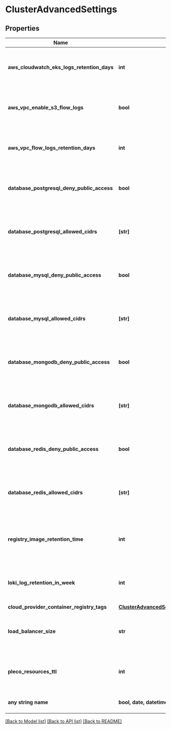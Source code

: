 # ClusterAdvancedSettings


## Properties
Name | Type | Description | Notes
------------ | ------------- | ------------- | -------------
**aws_cloudwatch_eks_logs_retention_days** | **int** | Set the number of retention days for EKS Cloudwatch logs | [optional]  if omitted the server will use the default value of 90
**aws_vpc_enable_s3_flow_logs** | **bool** | Enable flow logs for on the VPC and store them in an S3 bucket | [optional]  if omitted the server will use the default value of False
**aws_vpc_flow_logs_retention_days** | **int** | Set the number of retention days for flow logs. Disable with value \&quot;0\&quot; | [optional]  if omitted the server will use the default value of 365
**database_postgresql_deny_public_access** | **bool** | Deny public access to any PostgreSQL database | [optional]  if omitted the server will use the default value of False
**database_postgresql_allowed_cidrs** | **[str]** | List of CIDRs allowed to access the PostgreSQL database | [optional]  if omitted the server will use the default value of ["0.0.0.0/0"]
**database_mysql_deny_public_access** | **bool** | Deny public access to any MySql database | [optional]  if omitted the server will use the default value of False
**database_mysql_allowed_cidrs** | **[str]** | List of CIDRs allowed to access the MySql database | [optional]  if omitted the server will use the default value of ["0.0.0.0/0"]
**database_mongodb_deny_public_access** | **bool** | Deny public access to any MongoDB/DocumentDB database | [optional]  if omitted the server will use the default value of False
**database_mongodb_allowed_cidrs** | **[str]** | List of CIDRs allowed to access the MongoDB/DocumentDB database | [optional]  if omitted the server will use the default value of ["0.0.0.0/0"]
**database_redis_deny_public_access** | **bool** | Deny public access to any Redis database | [optional]  if omitted the server will use the default value of False
**database_redis_allowed_cidrs** | **[str]** | List of CIDRs allowed to access the Redis database | [optional]  if omitted the server will use the default value of ["0.0.0.0/0"]
**registry_image_retention_time** | **int** | Configure the number of seconds before cleaning images in the registry | [optional]  if omitted the server will use the default value of 31536000
**loki_log_retention_in_week** | **int** | For how long in week loki is going to keep logs of your applications | [optional]  if omitted the server will use the default value of 12
**cloud_provider_container_registry_tags** | [**ClusterAdvancedSettingsCloudProviderContainerRegistryTags**](ClusterAdvancedSettingsCloudProviderContainerRegistryTags.md) |  | [optional] 
**load_balancer_size** | **str** | Select the size of the main load_balancer (only effective for Scaleway) | [optional]  if omitted the server will use the default value of "lb-s"
**pleco_resources_ttl** | **int** |  | [optional]  if omitted the server will use the default value of -1
**any string name** | **bool, date, datetime, dict, float, int, list, str, none_type** | any string name can be used but the value must be the correct type | [optional]

[[Back to Model list]](../README.md#documentation-for-models) [[Back to API list]](../README.md#documentation-for-api-endpoints) [[Back to README]](../README.md)


